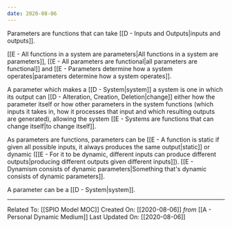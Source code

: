 ```yaml
---
date: 2020-08-06
---
```


Parameters are functions that can take [[D - Inputs and Outputs|inputs and outputs]].

[[E - All functions in a system are parameters|All functions in a system are parameters]], [[E - All parameters are functional|all parameters are functional]] and [[E - Parameters determine how a system operates|parameters determine how a system operates]]. 

A parameter which makes a [[D - System|system]] a system is one in which its output can [[D - Alteration, Creation, Deletion|change]] either how the parameter itself or how other parameters in the system functions (which inputs it takes in, how it processes that input and which resulting outputs are generated), allowing the system [[E - Systems are functions that can change itself|to change itself]].

As parameters are functions, parameters can be [[E - A function is static if given all possible inputs, it always produces the same output|static]] or dynamic ([[E - For it to be dynamic, different inputs can produce different outputs|producing different outputs given different inputs]]). [[E - Dynamism consists of dynamic parameters|Something that's dynamic consists of dynamic parameters]].

A parameter can be a [[D - System|system]]. 

---

Related To: [[SPIO Model MOC]]
Created On: [[2020-08-06]] *from* [[A - Personal Dynamic Medium]]
Last Updated On: [[2020-08-06]]